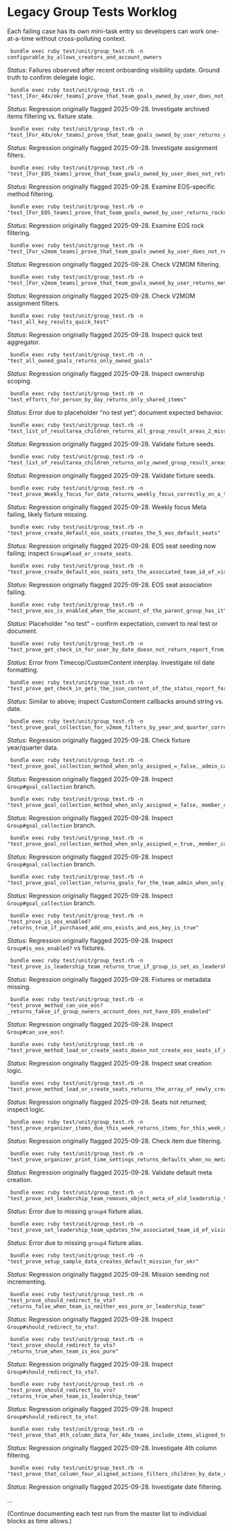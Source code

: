 # Legacy Group Tests Worklog

Each failing case has its own mini-task entry so developers can work one-at-a-time without cross-polluting context.

```
 bundle exec ruby test/unit/group_test.rb -n configurable_by_allows_creators_and_account_owners
```

_Status_: Failures observed after recent onboarding visibility update. Ground truth to confirm delegate logic. 

```
 bundle exec ruby test/unit/group_test.rb -n "test_[For_4dx/okr_teams]_prove_that_team_goals_owned_by_user_does_not_return_archived_objects"
```

_Status_: Regression originally flagged 2025-09-28. Investigate archived items filtering vs. fixture state.

```
 bundle exec ruby test/unit/group_test.rb -n "test_[For_4dx/okr_teams]_prove_that_team_goals_owned_by_user_returns_objects_assigned_to_user_or_created_by_user_and_not_assigned_to_anybody_else_or_assigned_to_multiple_teammates_including_user"
```

_Status_: Regression originally flagged 2025-09-28. Investigate assignment filters.

```
 bundle exec ruby test/unit/group_test.rb -n "test_[For_EOS_teams]_prove_that_team_goals_owned_by_user_does_not_return_archived_methods"
```

_Status_: Regression originally flagged 2025-09-28. Examine EOS-specific method filtering.

```
 bundle exec ruby test/unit/group_test.rb -n "test_[For_EOS_teams]_prove_that_team_goals_owned_by_user_returns_rocks_assigned_to_user_or_created_by_user_and_not_assigned_to_anybody_else_or_assigned_to_multiple_teammates_including_user"
```

_Status_: Regression originally flagged 2025-09-28. Examine EOS rock filtering.

```
 bundle exec ruby test/unit/group_test.rb -n "test_[For_v2mom_teams]_prove_that_team_goals_owned_by_user_does_not_return_archived_methods"
```

_Status_: Regression originally flagged 2025-09-28. Check V2MOM filtering.

```
 bundle exec ruby test/unit/group_test.rb -n "test_[For_v2mom_teams]_prove_that_team_goals_owned_by_user_returns_methods_assigned_to_user_or_created_by_user_and_not_assigned_to_anybody_else_or_assigned_to_multiple_teammates_including_user"
```

_Status_: Regression originally flagged 2025-09-28. Check V2MOM assignment filters.

```
 bundle exec ruby test/unit/group_test.rb -n "test_all_key_results_quick_test"
```

_Status_: Regression originally flagged 2025-09-28. Inspect quick test aggregator.

```
 bundle exec ruby test/unit/group_test.rb -n "test_all_owned_goals_returns_only_owned_goals"
```

_Status_: Regression originally flagged 2025-09-28. Inspect ownership scoping.

```
 bundle exec ruby test/unit/group_test.rb -n "test_efforts_for_person_by_day_returns_only_shared_items"
```

_Status_: Error due to placeholder “no test yet”; document expected behavior.

```
 bundle exec ruby test/unit/group_test.rb -n "test_list_of_resultarea_children_returns_all_group_result_areas_2_missions"
```

_Status_: Regression originally flagged 2025-09-28. Validate fixture seeds.

```
 bundle exec ruby test/unit/group_test.rb -n "test_list_of_resultarea_children_returns_only_owned_group_result_areas"
```

_Status_: Regression originally flagged 2025-09-28. Validate fixture seeds.

```
 bundle exec ruby test/unit/group_test.rb -n "test_prove_Weekly_focus_for_date_returns_weekly_focus_correctly_on_a_thursday"
```

_Status_: Regression originally flagged 2025-09-28. Weekly focus Meta failing, likely fixture missing.

```
 bundle exec ruby test/unit/group_test.rb -n "test_prove_create_default_eos_seats_creates_the_5_eos_default_seats"
```

_Status_: Regression originally flagged 2025-09-28. EOS seat seeding now failing; inspect `Group#load_or_create_seats`.

```
 bundle exec ruby test/unit/group_test.rb -n "test_prove_create_default_eos_seats_sets_the_associated_team_id_of_visionary_and_itegrator_to_the_leadership_team_id"
```

_Status_: Regression originally flagged 2025-09-28. EOS seat association failing.

```
 bundle exec ruby test/unit/group_test.rb -n "test_prove_eos_is_enabled_when_the_account_of_the_parent_group_has_it"
```

_Status_: Placeholder "no test" – confirm expectation, convert to real test or document.

```
 bundle exec ruby test/unit/group_test.rb -n "test_prove_get_check_in_for_user_by_date_doesn_not_return_report_from_a_different_day"
```

_Status_: Error from Timecop/CustomContent interplay. Investigate nil date formatting.

```
 bundle exec ruby test/unit/group_test.rb -n "test_prove_get_check_in_gets_the_json_content_of_the_status_report_for_a_user"
```

_Status_: Similar to above; inspect CustomContent callbacks around string vs. date.

```
 bundle exec ruby test/unit/group_test.rb -n "test_prove_goal_collection_for_v2mom_filters_by_year_and_quarter_correctly"
```

_Status_: Regression originally flagged 2025-09-28. Check fixture year/quarter data.

```
 bundle exec ruby test/unit/group_test.rb -n "test_prove_goal_collection_method_when_only_assigned_=_false,_admin_can_still_view_all_goals_he_created"
```

_Status_: Regression originally flagged 2025-09-28. Inspect `Group#goal_collection` branch.

```
 bundle exec ruby test/unit/group_test.rb -n "test_prove_goal_collection_method_when_only_assigned_=_false,_member_can_only_view_all_key_results_which_user_has_viewing_rights_to"
```

_Status_: Regression originally flagged 2025-09-28. Inspect `Group#goal_collection` branch.

```
 bundle exec ruby test/unit/group_test.rb -n "test_prove_goal_collection_method_when_only_assigned_=_true,_member_can_only_view_key_results_that_are_assigned"
```

_Status_: Regression originally flagged 2025-09-28. Inspect `Group#goal_collection` branch.

```
 bundle exec ruby test/unit/group_test.rb -n "test_prove_goal_collection_returns_goals_for_the_team_admin_when_only_assigned_=_true"
```

_Status_: Regression originally flagged 2025-09-28. Inspect `Group#goal_collection` branch.

```
 bundle exec ruby test/unit/group_test.rb -n "test_prove_is_eos_enabled?_returns_true_if_purchased_add_ons_exists_and_eos_key_is_true"
```

_Status_: Regression originally flagged 2025-09-28. Inspect `Group#is_eos_enabled?` vs fixtures.

```
 bundle exec ruby test/unit/group_test.rb -n "test_prove_is_leadership_team_returns_true_if_group_is_set_as_leadership_team"
```

_Status_: Regression originally flagged 2025-09-28. Fixtures or metadata missing.

```
 bundle exec ruby test/unit/group_test.rb -n "test_prove_method_can_use_eos?_returns_fakse_if_group_owners_account_does_not_have_EOS_enabeled"
```

_Status_: Regression originally flagged 2025-09-28. Inspect `Group#can_use_eos?`.

```
 bundle exec ruby test/unit/group_test.rb -n "test_prove_method_load_or_create_seats_doesn_not_create_eos_seats_if_no_option_is_passed"
```

_Status_: Regression originally flagged 2025-09-28. Inspect seat creation logic.

```
 bundle exec ruby test/unit/group_test.rb -n "test_prove_method_load_or_create_seats_returns_the_array_of_newly_created_seats"
```

_Status_: Regression originally flagged 2025-09-28. Seats not returned; inspect logic.

```
 bundle exec ruby test/unit/group_test.rb -n "test_prove_organizer_items_due_this_week_returns_items_for_this_week_only"
```

_Status_: Regression originally flagged 2025-09-28. Check item due filtering.

```
 bundle exec ruby test/unit/group_test.rb -n "test_prove_organizer_print_time_settings_returns_defaults_when_no_meta_exists"
```

_Status_: Regression originally flagged 2025-09-28. Validate default meta creation.

```
 bundle exec ruby test/unit/group_test.rb -n "test_prove_set_leadership_team_removes_object_meta_of_old_leadership_team_and_creates_a_new_one_for_the_new_team_selected"
```

_Status_: Error due to missing `group4` fixture alias.

```
 bundle exec ruby test/unit/group_test.rb -n "test_prove_set_leadership_team_updates_the_associated_team_id_of_visionary_and_integrator_seats_for_each_group_under_that_account"
```

_Status_: Error due to missing `group4` fixture alias.

```
 bundle exec ruby test/unit/group_test.rb -n "test_prove_setup_sample_data_creates_default_mission_for_okr"
```

_Status_: Regression originally flagged 2025-09-28. Mission seeding not incrementing.

```
 bundle exec ruby test/unit/group_test.rb -n "test_prove_should_redirect_to_vto?_returns_false_when_team_is_neither_eos_pure_or_leadership_team"
```

_Status_: Regression originally flagged 2025-09-28. Inspect `Group#should_redirect_to_vto?`.

```
 bundle exec ruby test/unit/group_test.rb -n "test_prove_should_redirect_to_vto?_returns_true_when_team_is_eos_pure"
```

_Status_: Regression originally flagged 2025-09-28. Inspect `Group#should_redirect_to_vto?`.

```
 bundle exec ruby test/unit/group_test.rb -n "test_prove_should_redirect_to_vто?_returns_true_when_team_is_leadership_team"
```

_Status_: Regression originally flagged 2025-09-28. Inspect `Group#should_redirect_to_vto?`.

```
 bundle exec ruby test/unit/group_test.rb -n "test_prove_that_4th_column_data_for_4dx_teams_include_items_aligned_to_key_results_and_the_descendants_of_projects_that_are_aligned_to_these_key_results"
```

_Status_: Regression originally flagged 2025-09-28. Investigate 4th column filtering.

```
 bundle exec ruby test/unit/group_test.rb -n "test_prove_that_column_four_aligned_actions_filters_children_by_date_range"
```

_Status_: Regression originally flagged 2025-09-28. Investigate date filtering.

...

(Continue documenting each test run from the master list to individual blocks as time allows.)
